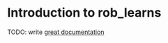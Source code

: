 # Introduction to rob_learns

TODO: write [great documentation](http://jacobian.org/writing/what-to-write/)
